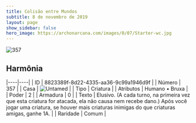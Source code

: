 ```yaml
---
title: Colisão entre Mundos
subtitle: 8 de novembro de 2019
layout: page
show_sidebar: false
hero_image: https://archonarcana.com/images/0/07/Starter-wc.jpg
---
```


![357](https://cdn.keyforgegame.com/media/card_front/pt/452_357_7GJGGFW9WX6H_pt.png)

## Harmônia

|----|----|
| ID | 8823389f-8d22-4335-aa36-9c99a1946d9f |
| Número | 357 |
| Casa | ![Untamed](https://archonarcana.com/images/thumb/b/bd/Untamed.png/22px-Untamed.png "Indomados") |
| Tipo | Criatura |
| Atributos | Humano • Bruxa |
| Poder | 2 |
| Armadura | 0 |
| Texto | Elusivo. (A cada turno, na primeira vez que esta criatura for atacada, ela não causa nem recebe dano.) Após você jogar uma criatura, se houver mais criaturas inimigas do que criaturas amigas, ganhe 1A. |
| Raridade | Comum |
